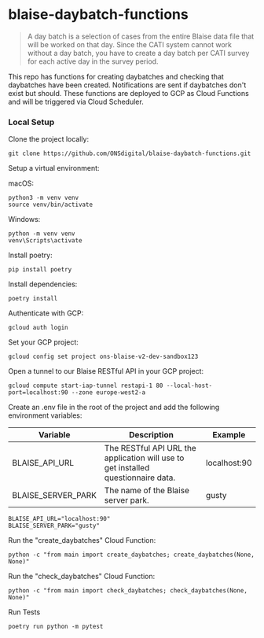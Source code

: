 # blaise-daybatch-functions

> A day batch is a selection of cases from the entire Blaise data file that will be worked on that day. Since the CATI system cannot work without a day batch, you have to create a day batch per CATI survey for each active day in the survey period.

This repo has functions for creating daybatches and checking that daybatches have been created. Notifications are sent
if daybatches don't exist but should. These functions are deployed to GCP as Cloud Functions and will be triggered via
Cloud Scheduler.

### Local Setup

Clone the project locally:

```shell
git clone https://github.com/ONSdigital/blaise-daybatch-functions.git
```

Setup a virtual environment:

macOS:

```shell
python3 -m venv venv  
source venv/bin/activate
```

Windows:

```shell
python -m venv venv  
venv\Scripts\activate
```

Install poetry:

```shell
pip install poetry
```

Install dependencies:

```shell
poetry install
```

Authenticate with GCP:

```shell
gcloud auth login
```

Set your GCP project:

```shell
gcloud config set project ons-blaise-v2-dev-sandbox123
```

Open a tunnel to our Blaise RESTful API in your GCP project:

```shell
gcloud compute start-iap-tunnel restapi-1 80 --local-host-port=localhost:90 --zone europe-west2-a
```

Create an .env file in the root of the project and add the following environment variables:

| Variable | Description | Example |
| --- | --- | --- |
| BLAISE_API_URL | The RESTful API URL the application will use to get installed questionnaire data. | localhost:90 |
| BLAISE_SERVER_PARK | The name of the Blaise server park. | gusty |

```shell
BLAISE_API_URL="localhost:90"
BLAISE_SERVER_PARK="gusty"
```

Run the "create_daybatches" Cloud Function:

```
python -c "from main import create_daybatches; create_daybatches(None, None)"
```

Run the "check_daybatches" Cloud Function:

```
python -c "from main import check_daybatches; check_daybatches(None, None)"
```

Run Tests

```shell
poetry run python -m pytest
```